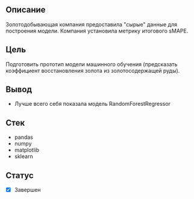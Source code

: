 ## Описание
Золотодобывающая компания предоставила "сырые" данные для построения модели. Компания установила метрику итогового sMAPE.
## Цель
Подготовить прототип модели машинного обучения (предсказать коэффициент восстановления золота из золотосодержащей руды).
## Вывод
+ Лучше всего себя показала модель RandomForestRegressor 
## Стек
+ pandas 
+ numpy 
+ matplotlib
+ sklearn
## Статус
- [x] Завершен
